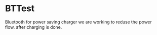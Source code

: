 # BTTest
Bluetooth for power saving charger
we are working to reduse the power flow. after charging is done.
